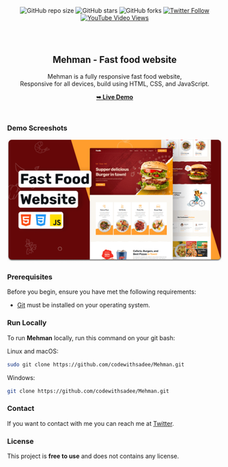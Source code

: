 <div align="center">
  
  ![GitHub repo size](https://img.shields.io/github/repo-size/codewithsadee/Mehman)
  ![GitHub stars](https://img.shields.io/github/stars/codewithsadee/Mehman?style=social)
  ![GitHub forks](https://img.shields.io/github/forks/codewithsadee/Mehman?style=social)
[![Twitter Follow](https://img.shields.io/twitter/follow/codewithsadee_?style=social)](https://twitter.com/intent/follow?screen_name=codewithsadee_)
  [![YouTube Video Views](https://img.shields.io/youtube/views/5XnX83goEZo?style=social)](https://youtu.be/5XnX83goEZo)

  <br />
  <br />

  <h2 align="center">Mehman - Fast food website</h2>

  Mehman is a fully responsive fast food website, <br />Responsive for all devices, build using HTML, CSS, and JavaScript.

  <a href="https://codewithsadee.github.io/Mehman/"><strong>➥ Live Demo</strong></a>

</div>

<br />

### Demo Screeshots

![Mehman Desktop Demo](./readme-images/desktop.png "Desktop Demo")

### Prerequisites

Before you begin, ensure you have met the following requirements:

* [Git](https://git-scm.com/downloads "Download Git") must be installed on your operating system.

### Run Locally

To run **Mehman** locally, run this command on your git bash:

Linux and macOS:

```bash
sudo git clone https://github.com/codewithsadee/Mehman.git
```

Windows:

```bash
git clone https://github.com/codewithsadee/Mehman.git
```

### Contact

If you want to contact with me you can reach me at [Twitter](https://www.twitter.com/codewithsadee).

### License

This project is **free to use** and does not contains any license.
